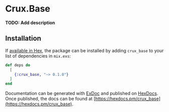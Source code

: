 # Crux.Base

**TODO: Add description**

## Installation

If [available in Hex](https://hex.pm/docs/publish), the package can be installed
by adding `crux_base` to your list of dependencies in `mix.exs`:

```elixir
def deps do
  [
    {:crux_base, "~> 0.1.0"}
  ]
end
```

Documentation can be generated with [ExDoc](https://github.com/elixir-lang/ex_doc)
and published on [HexDocs](https://hexdocs.pm). Once published, the docs can
be found at [https://hexdocs.pm/crux_base](https://hexdocs.pm/crux_base).

